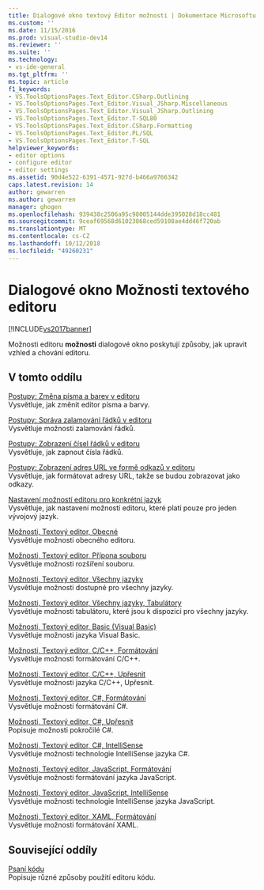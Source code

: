 ```yaml
---
title: Dialogové okno textový Editor možnosti | Dokumentace Microsoftu
ms.custom: ''
ms.date: 11/15/2016
ms.prod: visual-studio-dev14
ms.reviewer: ''
ms.suite: ''
ms.technology:
- vs-ide-general
ms.tgt_pltfrm: ''
ms.topic: article
f1_keywords:
- VS.ToolsOptionsPages.Text_Editor.CSharp.Outlining
- VS.ToolsOptionsPages.Text_Editor.Visual_JSharp.Miscellaneous
- VS.ToolsOptionsPages.Text_Editor.Visual_JSharp.Outlining
- VS.ToolsOptionsPages.Text_Editor.T-SQL80
- VS.ToolsOptionsPages.Text_Editor.CSharp.Formatting
- VS.ToolsOptionsPages.Text_Editor.PL/SQL
- VS.ToolsOptionsPages.Text_Editor.T-SQL
helpviewer_keywords:
- editor options
- configure editor
- editor settings
ms.assetid: 90d4e522-6391-4571-927d-b466a9766342
caps.latest.revision: 14
author: gewarren
ms.author: gewarren
manager: ghogen
ms.openlocfilehash: 939438c2506a95c98005144dde395028d18cc481
ms.sourcegitcommit: 9ceaf69568d61023868ced59108ae4dd46f720ab
ms.translationtype: MT
ms.contentlocale: cs-CZ
ms.lasthandoff: 10/12/2018
ms.locfileid: "49260231"
---
```

# <a name="text-editor-options-dialog-box"></a>Dialogové okno Možnosti textového editoru
[!INCLUDE[vs2017banner](../../includes/vs2017banner.md)]

  
Možnosti editoru **možnosti** dialogové okno poskytují způsoby, jak upravit vzhled a chování editoru.  
  
## <a name="in-this-section"></a>V tomto oddílu  
 [Postupy: Změna písma a barev v editoru](../../ide/reference/how-to-change-fonts-and-colors-in-the-editor.md)  
 Vysvětluje, jak změnit editor písma a barvy.  
  
 [Postupy: Správa zalamování řádků v editoru](../../ide/reference/how-to-manage-word-wrap-in-the-editor.md)  
 Vysvětluje možnosti zalamování řádků.  
  
 [Postupy: Zobrazení čísel řádků v editoru](../../ide/reference/how-to-display-line-numbers-in-the-editor.md)  
 Vysvětluje, jak zapnout čísla řádků.  
  
 [Postupy: Zobrazení adres URL ve formě odkazů v editoru](../../ide/reference/how-to-display-urls-as-links-in-the-editor.md)  
 Vysvětluje, jak formátovat adresy URL, takže se budou zobrazovat jako odkazy.  
  
 [Nastavení možností editoru pro konkrétní jazyk](../../ide/reference/setting-language-specific-editor-options.md)  
 Vysvětluje, jak nastavení možností editoru, které platí pouze pro jeden vývojový jazyk.  
  
 [Možnosti, Textový editor, Obecné](../../ide/reference/options-text-editor-general.md)  
 Vysvětluje možnosti obecného editoru.  
  
 [Možnosti, Textový editor, Přípona souboru](../../ide/reference/options-text-editor-file-extension.md)  
 Vysvětluje možnosti rozšíření souboru.  
  
 [Možnosti, Textový editor, Všechny jazyky](../../ide/reference/options-text-editor-all-languages.md)  
 Vysvětluje možnosti dostupné pro všechny jazyky.  
  
 [Možnosti, Textový editor, Všechny jazyky, Tabulátory](../../ide/reference/options-text-editor-all-languages-tabs.md)  
 Vysvětluje možnosti tabulátoru, které jsou k dispozici pro všechny jazyky.  
  
 [Možnosti, Textový editor, Basic (Visual Basic)](../../ide/reference/options-text-editor-basic-visual-basic.md)  
 Vysvětluje možnosti jazyka Visual Basic.  
  
 [Možnosti, Textový editor, C/C++, Formátování](../../ide/reference/options-text-editor-c-cpp-formatting.md)  
 Vysvětluje možnosti formátování C/C++.  
  
 [Možnosti, Textový editor, C/C++, Upřesnit](../../ide/reference/options-text-editor-c-cpp-advanced.md)  
 Vysvětluje možnosti jazyka C/C++, Upřesnit.  
  
 [Možnosti, Textový editor, C#, Formátování](../../ide/reference/options-text-editor-csharp-formatting.md)  
 Vysvětluje možnosti formátování C#.  
  
 [Možnosti, Textový editor, C#, Upřesnit](../../ide/reference/options-text-editor-csharp-advanced.md)  
 Popisuje možnosti pokročilé C#.  
  
 [Možnosti, Textový editor, C#, IntelliSense](../../ide/reference/options-text-editor-csharp-intellisense.md)  
 Vysvětluje možnosti technologie IntelliSense jazyka C#.  
  
 [Možnosti, Textový editor, JavaScript, Formátování](../../ide/reference/options-text-editor-javascript-formatting.md)  
 Vysvětluje možnosti formátování jazyka JavaScript.  
  
 [Možnosti, Textový editor, JavaScript, IntelliSense](../../ide/reference/options-text-editor-javascript-intellisense.md)  
 Vysvětluje možnosti technologie IntelliSense jazyka JavaScript.  
  
 [Možnosti, Textový editor, XAML, Formátování](../../ide/reference/options-text-editor-xaml-formatting.md)  
 Vysvětluje možnosti formátování XAML.  
  
## <a name="related-sections"></a>Související oddíly  
 [Psaní kódu](../../ide/writing-code-in-the-code-and-text-editor.md)  
 Popisuje různé způsoby použití editoru kódu.



